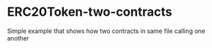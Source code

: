 # ERC20Token-two-contracts
Simple example that shows how  two contracts in same file calling one another
